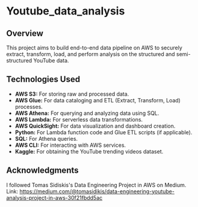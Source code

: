 # Youtube_data_analysis

## Overview

This project aims to build end-to-end data pipeline on AWS to securely extract, transform, load, and perform analysis on the structured and semi-structured YouTube data.

## Technologies Used

* **AWS S3:** For storing raw and processed data.
* **AWS Glue:** For data cataloging and ETL (Extract, Transform, Load) processes.
* **AWS Athena:** For querying and analyzing data using SQL.
* **AWS Lambda:** For serverless data transformations.
* **AWS QuickSight:** For data visualization and dashboard creation.
* **Python:** For Lambda function code and Glue ETL scripts (if applicable).
* **SQL:** For Athena queries.
* **AWS CLI:** For interacting with AWS services.
* **Kaggle:** For obtaining the YouTube trending videos dataset.

## Acknowledgments
I followed Tomas Sidiskis's Data Engineering Project in AWS on Medium. 
Link: https://medium.com/@tomasidikis/data-engineering-youtube-analysis-project-in-aws-30f21fbdd5ac
